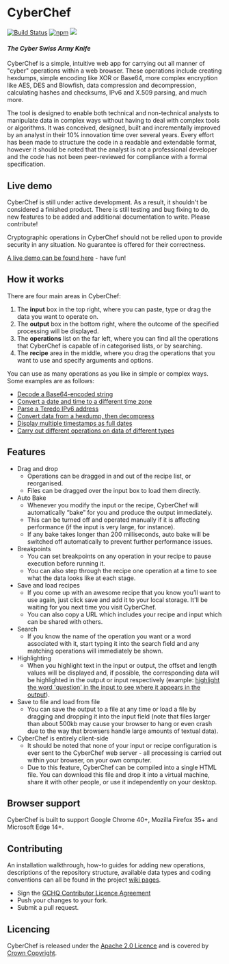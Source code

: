 # CyberChef

[![Build Status](https://travis-ci.org/gchq/CyberChef.svg?branch=master)](https://travis-ci.org/gchq/CyberChef)
[![npm](https://badge.fury.io/js/cyberchef.svg)](https://www.npmjs.com/package/cyberchef)
![](https://reposs.herokuapp.com/?path=gchq/CyberChef&color=brightgreen)

#### *The Cyber Swiss Army Knife*

CyberChef is a simple, intuitive web app for carrying out all manner of "cyber" operations within a web browser. These operations include creating hexdumps, simple encoding like XOR or Base64, more complex encryption like AES, DES and Blowfish, data compression and decompression, calculating hashes and checksums, IPv6 and X.509 parsing, and much more.

The tool is designed to enable both technical and non-technical analysts to manipulate data in complex ways without having to deal with complex tools or algorithms. It was conceived, designed, built and incrementally improved by an analyst in their 10% innovation time over several years. Every effort has been made to structure the code in a readable and extendable format, however it should be noted that the analyst is not a professional developer and the code has not been peer-reviewed for compliance with a formal specification.

## Live demo

CyberChef is still under active development. As a result, it shouldn't be considered a finished product. There is still testing and bug fixing to do, new features to be added and additional documentation to write. Please contribute!

Cryptographic operations in CyberChef should not be relied upon to provide security in any situation. No guarantee is offered for their correctness.

[A live demo can be found here][1] - have fun!


## How it works

There are four main areas in CyberChef:

 1. The **input** box in the top right, where you can paste, type or drag the data you want to operate on.
 2. The **output** box in the bottom right, where the outcome of the specified processing will be displayed.
 3. The **operations** list on the far left, where you can find all the operations that CyberChef is capable of in categorised lists, or by searching.
 4. The **recipe** area in the middle, where you drag the operations that you want to use and specify arguments and options.

You can use as many operations as you like in simple or complex ways. Some examples are as follows:

 - [Decode a Base64-encoded string][2]
 - [Convert a date and time to a different time zone][3]
 - [Parse a Teredo IPv6 address][4]
 - [Convert data from a hexdump, then decompress][5]
 - [Display multiple timestamps as full dates][6]
 - [Carry out different operations on data of different types][7]


## Features

 - Drag and drop
     - Operations can be dragged in and out of the recipe list, or reorganised.
     - Files can be dragged over the input box to load them directly.
 - Auto Bake
     - Whenever you modify the input or the recipe, CyberChef will automatically “bake” for you and produce the output immediately.
     - This can be turned off and operated manually if it is affecting performance (if the input is very large, for instance).
     - If any bake takes longer than 200 milliseconds, auto bake will be switched off automatically to prevent further performance issues.
 - Breakpoints
     - You can set breakpoints on any operation in your recipe to pause execution before running it.
     - You can also step through the recipe one operation at a time to see what the data looks like at each stage.
 - Save and load recipes
     - If you come up with an awesome recipe that you know you’ll want to use again, just click save and add it to your local storage. It'll be waiting for you next time you visit CyberChef.
     - You can also copy a URL which includes your recipe and input which can be shared with others.
 - Search
     - If you know the name of the operation you want or a word associated with it, start typing it into the search field and any matching operations will immediately be shown.
 - Highlighting
     - When you highlight text in the input or output, the offset and length values will be displayed and, if possible, the corresponding data will be highlighted in the output or input respectively (example: [highlight the word 'question' in the input to see where it appears in the output][8]).
 - Save to file and load from file
     - You can save the output to a file at any time or load a file by dragging and dropping it into the input field (note that files larger than about 500kb may cause your browser to hang or even crash due to the way that browsers handle large amounts of textual data).
 - CyberChef is entirely client-side
     - It should be noted that none of your input or recipe configuration is ever sent to the CyberChef web server - all processing is carried out within your browser, on your own computer.
     - Due to this feature, CyberChef can be compiled into a single HTML file. You can download this file and drop it into a virtual machine, share it with other people, or use it independently on your desktop.


## Browser support

CyberChef is built to support Google Chrome 40+, Mozilla Firefox 35+ and Microsoft Edge 14+.


## Contributing

An installation walkthrough, how-to guides for adding new operations, descriptions of the repository structure, available data types and coding conventions can all be found in the project [wiki pages](https://github.com/gchq/CyberChef/wiki).

 - Sign the [GCHQ Contributor Licence Agreement](https://github.com/gchq/Gaffer/wiki/GCHQ-OSS-Contributor-License-Agreement-V1.0)
 - Push your changes to your fork.
 - Submit a pull request.


## Licencing

CyberChef is released under the [Apache 2.0 Licence](https://www.apache.org/licenses/LICENSE-2.0) and is covered by [Crown Copyright](https://www.nationalarchives.gov.uk/information-management/re-using-public-sector-information/copyright-and-re-use/crown-copyright/).


  [1]: https://gchq.github.io/CyberChef
  [2]: https://gchq.github.io/CyberChef/?recipe=%5B%7B%22op%22%3A%22From%20Base64%22%2C%22args%22%3A%5B%22A-Za-z0-9%2B%2F%3D%22%2Ctrue%5D%7D%5D&input=VTI4Z2JHOXVaeUJoYm1RZ2RHaGhibXR6SUdadmNpQmhiR3dnZEdobElHWnBjMmd1
  [3]: https://gchq.github.io/CyberChef/?recipe=%5B%7B%22op%22%3A%22Translate%20DateTime%20Format%22%2C%22args%22%3A%5B%22Standard%20date%20and%20time%22%2C%22DD%2FMM%2FYYYY%20HH%3Amm%3Ass%22%2C%22UTC%22%2C%22dddd%20Do%20MMMM%20YYYY%20HH%3Amm%3Ass%20Z%20z%22%2C%22Australia%2FQueensland%22%5D%7D%5D&input=MTUvMDYvMjAxNSAyMDo0NTowMA
  [4]: https://gchq.github.io/CyberChef/?recipe=%5B%7B%22op%22%3A%22Parse%20IPv6%20address%22%2C%22args%22%3A%5B%5D%7D%5D&input=MjAwMTowMDAwOjQxMzY6ZTM3ODo4MDAwOjYzYmY6M2ZmZjpmZGQy
  [5]: https://gchq.github.io/CyberChef/?recipe=%5B%7B%22op%22%3A%22From%20Hexdump%22%2C%22args%22%3A%5B%5D%7D%2C%7B%22op%22%3A%22Gunzip%22%2C%22args%22%3A%5B%5D%7D%5D&input=MDAwMDAwMDAgIDFmIDhiIDA4IDAwIDEyIGJjIGYzIDU3IDAwIGZmIDBkIGM3IGMxIDA5IDAwIDIwICB8Li4uLi6881cu%2Fy7HwS4uIHwKMDAwMDAwMTAgIDA4IDA1IGQwIDU1IGZlIDA0IDJkIGQzIDA0IDFmIGNhIDhjIDQ0IDIxIDViIGZmICB8Li7QVf4uLdMuLsouRCFb%2F3wKMDAwMDAwMjAgIDYwIGM3IGQ3IDAzIDE2IGJlIDQwIDFmIDc4IDRhIDNmIDA5IDg5IDBiIDlhIDdkICB8YMfXLi6%2BQC54Sj8uLi4ufXwKMDAwMDAwMzAgIDRlIGM4IDRlIDZkIDA1IDFlIDAxIDhiIDRjIDI0IDAwIDAwIDAwICAgICAgICAgICB8TshObS4uLi5MJC4uLnw
  [6]: https://gchq.github.io/CyberChef/?recipe=%5B%7B%22op%22%3A%22Fork%22%2C%22args%22%3A%5B%22%5C%5Cn%22%2C%22%5C%5Cn%22%5D%7D%2C%7B%22op%22%3A%22From%20UNIX%20Timestamp%22%2C%22args%22%3A%5B%22Seconds%20(s)%22%5D%7D%5D&input=OTc4MzQ2ODAwCjEwMTI2NTEyMDAKMTA0NjY5NjQwMAoxMDgxMDg3MjAwCjExMTUzMDUyMDAKMTE0OTYwOTYwMA
  [7]: https://gchq.github.io/CyberChef/?recipe=%5B%7B%22op%22%3A%22Fork%22%2C%22args%22%3A%5B%22%5C%5Cn%22%2C%22%5C%5Cn%22%5D%7D%2C%7B%22op%22%3A%22Conditional%20Jump%22%2C%22args%22%3A%5B%221%22%2C%222%22%2C%2210%22%5D%7D%2C%7B%22op%22%3A%22To%20Hex%22%2C%22args%22%3A%5B%22Space%22%5D%7D%2C%7B%22op%22%3A%22Return%22%2C%22args%22%3A%5B%5D%7D%2C%7B%22op%22%3A%22To%20Base64%22%2C%22args%22%3A%5B%22A-Za-z0-9%2B%2F%3D%22%5D%7D%5D&input=U29tZSBkYXRhIHdpdGggYSAxIGluIGl0ClNvbWUgZGF0YSB3aXRoIGEgMiBpbiBpdA
  [8]: https://gchq.github.io/CyberChef/?recipe=%5B%7B%22op%22%3A%22XOR%22%2C%22args%22%3A%5B%7B%22option%22%3A%22Hex%22%2C%22string%22%3A%223a%22%7D%2Cfalse%2Cfalse%5D%7D%2C%7B%22op%22%3A%22To%20Hexdump%22%2C%22args%22%3A%5B%2216%22%2Cfalse%2Cfalse%5D%7D%5D&input=VGhlIGFuc3dlciB0byB0aGUgdWx0aW1hdGUgcXVlc3Rpb24gb2YgbGlmZSwgdGhlIFVuaXZlcnNlLCBhbmQgZXZlcnl0aGluZyBpcyA0Mi4
